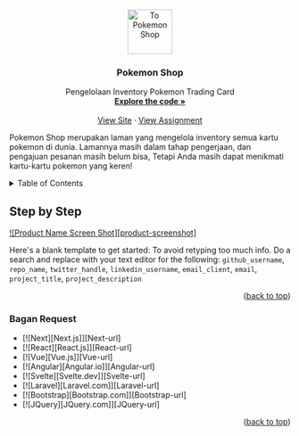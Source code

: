 <a name="readme-top"></a>

<br />
<div align="center">
  <a href="https://pokemon-shop.adaptable.app/main/">
    <img src="https://64.media.tumblr.com/088786d466c3a315d6043b8e59d96770/tumblr_msu2ojWkqz1scncwdo1_500.gif" alt="To Pokemon Shop" width="80" height="80">
  </a>

<h3 align="center">Pokemon Shop</h3>

  <p align="center">
    Pengelolaan Inventory Pokemon Trading Card
    <br />
    <a href="https://github.com/SamuelTanielM/pokemon-shop"><strong>Explore the code »</strong></a>
    <br />
    <br />
    <a href="https://pokemon-shop.adaptable.app/main/">View Site</a>
    ·
    <a href="https://pbp-fasilkom-ui.github.io/ganjil-2024/assignments/individual/assignment-2">View Assignment</a>
  </p>
</div>


Pokemon Shop merupakan laman yang mengelola inventory semua kartu pokemon di dunia. Lamannya masih dalam tahap pengerjaan, dan pengajuan pesanan masih belum bisa,
Tetapi Anda masih dapat menikmati kartu-kartu pokemon yang keren!

<!-- TABLE OF CONTENTS -->
<details>
  <summary>Table of Contents</summary>
  <ol>
    <li>
      <a href="#step-by-step">Proses Membuat Aplikasi Step-by-Step</a>
    </li>
    <li>
      <a href="#bagan-request">Bagan Request Client</a>
      <ul>
        <li><a href="#penjelasan">Penjelasan</a></li>
      </ul>
    </li>
    <li>
      <a href="#virtual-environment">Mengapa Menggunakan Virtual Environment</a>
      <ul>
        <li><a href="#tanpa-venv">Web Django Tanpa Virtual Environment</a></li>
      </ul>
    </li>
    <li>
      <a href="#mvc-mvt-mvvm">MVC, MVT, MVVM, dan perbedaan ketiganya</a>
      <ul>
        <li><a href="#mvc">MVC</a></li>
        <li><a href="#mvt">MVT</a></li>
        <li><a href="#mvvm">MVVM</a></li>
        <li><a href="#perbedaan">Perbedaan</a></li>
      </ul>
  </ol>
</details>



<!-- ABOUT THE PROJECT -->
<a name="step-by-step"></a>
## Step by Step

[![Product Name Screen Shot][product-screenshot]](https://example.com)

Here's a blank template to get started: To avoid retyping too much info. Do a search and replace with your text editor for the following: `github_username`, `repo_name`, `twitter_handle`, `linkedin_username`, `email_client`, `email`, `project_title`, `project_description`

<p align="right">(<a href="#readme-top">back to top</a>)</p>


<a name="bagan-request"></a>
### Bagan Request

* [![Next][Next.js]][Next-url]
* [![React][React.js]][React-url]
* [![Vue][Vue.js]][Vue-url]
* [![Angular][Angular.io]][Angular-url]
* [![Svelte][Svelte.dev]][Svelte-url]
* [![Laravel][Laravel.com]][Laravel-url]
* [![Bootstrap][Bootstrap.com]][Bootstrap-url]
* [![JQuery][JQuery.com]][JQuery-url]

<p align="right">(<a href="#readme-top">back to top</a>)</p>